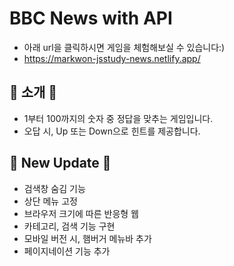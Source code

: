 # BBC News with API
- 아래 url을 클릭하시면 게임을 체험해보실 수 있습니다:)
- https://markwon-jsstudy-news.netlify.app/

## 💠 소개 💠
- 1부터 100까지의 숫자 중 정답을 맞추는 게임입니다.
- 오답 시, Up 또는 Down으로 힌트를 제공합니다.

## 💠 New Update 💠
- 검색창 숨김 기능
- 상단 메뉴 고정
- 브라우저 크기에 따른 반응형 웹
- 카테고리, 검색 기능 구현
- 모바일 버전 시, 햄버거 메뉴바 추가
- 페이지네이션 기능 추가
